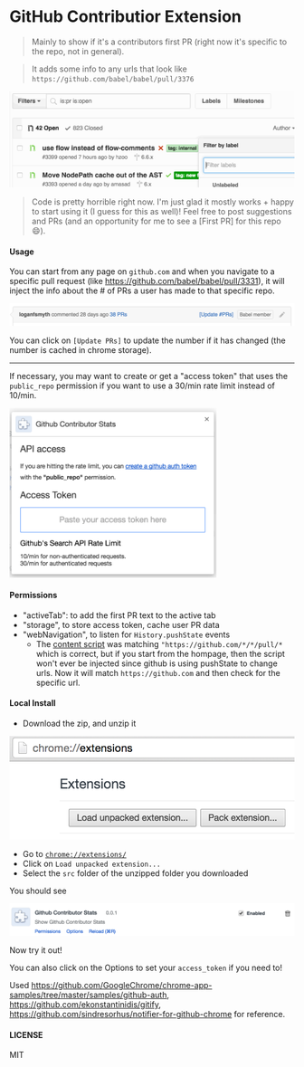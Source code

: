 # GitHub Contributior Extension

> Mainly to show if it's a contributors first PR (right now it's specific to the repo, not in general).

> It adds some info to any urls that look like `https://github.com/babel/babel/pull/3376`

![](firstpr.gif)

> Code is pretty horrible right now.
> I'm just glad it mostly works + happy to start using it (I guess for this as well)!
> Feel free to post suggestions and PRs (and an opportunity for me to see a [First PR] for this repo :smile:).

#### Usage

You can start from any page on `github.com` and when you navigate to a specific pull request (like https://github.com/babel/babel/pull/3331), it will inject the info about the # of PRs a user has made to that specific repo.

![](injected-content.png)

You can click on `[Update PRs]` to update the number if it has changed (the number is cached in chrome storage).

---

If necessary, you may want to create or get a "access token" that uses the `public_repo` permission if you want to use a 30/min rate limit instead of 10/min.

<img src="options.png" alt="options" height="300px">

#### Permissions
- "activeTab": to add the first PR text to the active tab
- "storage", to store access token, cache user PR data
- "webNavigation", to listen for `History.pushState` events
    - The [content script](src/index.js) was matching `"https://github.com/*/*/pull/*` which is correct, but if you start from the hompage, then the script won't ever be injected since github is using pushState to change urls. Now it will match `https://github.com` and then check for the specific url.
 
#### Local Install
- Download the zip, and unzip it

![](load-extension.png)

- Go to [`chrome://extensions/`](chrome://extensions/)
- Click on `Load unpacked extension...`
- Select the `src` folder of the unzipped folder you downloaded

You should see

![](chrome-entry.png)

Now try it out!

You can also click on the Options to set your `access_token` if you need to!

Used https://github.com/GoogleChrome/chrome-app-samples/tree/master/samples/github-auth, https://github.com/ekonstantinidis/gitify, https://github.com/sindresorhus/notifier-for-github-chrome for reference.

#### LICENSE
MIT

